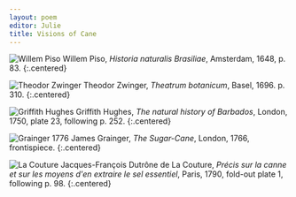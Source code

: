 ```yaml
---
layout: poem
editor: Julie
title: Visions of Cane
---
```



<img src="{{site.baseurl}}/assets/cane_piso.jpg"
alt="Willem Piso"
class="center-image" />
Willem Piso, *Historia naturalis Brasiliae*, Amsterdam, 1648, p. 83. 
{:.centered}

<img src="{{site.baseurl}}/assets/cane_zwinger.jpg"
alt="Theodor Zwinger"
class="center-image" />
Theodor Zwinger, *Theatrum botanicum*, Basel, 1696. p. 310.
{:.centered}

<img src="{{site.baseurl}}/assets/cane_hughes.jpg"
alt="Griffith Hughes"
class="center-image" />
Griffith Hughes, *The natural history of Barbados*, London, 1750, plate 23, following p. 252.
{:.centered}

<img src="{{site.baseurl}}/assets/cane_grainger1766.jpg"
alt="Grainger 1776"
class="center-image" />
James Grainger, *The Sugar-Cane*, London, 1766, frontispiece.
{:.centered}

<img src="{{site.baseurl}}/assets/cane_couture.jpg"
alt="La Couture"
class="center-image" />
Jacques-François Dutrône de La Couture, *Précis sur la canne et sur les moyens d'en extraire le sel essentiel*, Paris, 1790, fold-out plate 1, following p. 98.
{:.centered}
